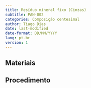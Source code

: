 ```yaml
---
title: Resíduo mineral fixo (Cinzas)
subtitle: PAN-002
categories: Composição centesimal
author: Tiago Dias
date: last-modified
date-format: DD/MM/YYYY
lang: pt-br
version: 1
---
```


## Materiais

## Procedimento
